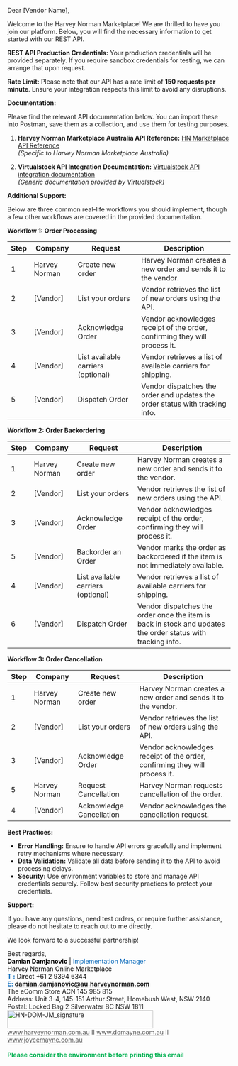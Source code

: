 Dear \[Vendor Name\],

Welcome to the Harvey Norman Marketplace! We are thrilled to have you join our platform. Below, you will find the necessary information to get started with our REST API.

**REST API Production Credentials:** Your production credentials will be provided separately. If you require sandbox credentials for testing, we can arrange that upon request.

**Rate Limit:** Please note that our API has a rate limit of **150 requests per minute**. Ensure your integration respects this limit to avoid any disruptions.

**Documentation:**

Please find the relevant API documentation below. You can import these into Postman, save them as a collection, and use them for testing purposes.

1.  **Harvey Norman Marketplace Australia API Reference:** [HN Marketplace API Reference](https://documenter.getpostman.com/view/31507165/2sB2j7dVDF "HN Marketplace API Reference")  
    *(Specific to Harvey Norman Marketplace Australia)*
    
2.  **Virtualstock API Integration Documentation:** [Virtualstock API integration documentation](https://documenter.getpostman.com/view/7011074/SWTABeT1?version=latest "Virtualstock API integration documentation")  
    *(Generic documentation provided by Virtualstock)*
    

**Additional Support:**

Below are three common real-life workflows you should implement, though a few other workflows are covered in the provided documentation.

**Workflow 1: Order Processing**

| Step | Company | Request | Description |
| --- | --- | --- | --- |
| 1   | Harvey Norman | Create new order | Harvey Norman creates a new order and sends it to the vendor. |
| 2   | \[Vendor\] | List your orders | Vendor retrieves the list of new orders using the API. |
| 3   | \[Vendor\] | Acknowledge Order | Vendor acknowledges receipt of the order, confirming they will process it. |
| 4   | \[Vendor\] | List available carriers (optional) | Vendor retrieves a list of available carriers for shipping. |
| 5   | \[Vendor\] | Dispatch Order | Vendor dispatches the order and updates the order status with tracking info. |

**Workflow 2: Order Backordering**

| Step | Company | Request | Description |
| --- | --- | --- | --- |
| 1   | Harvey Norman | Create new order | Harvey Norman creates a new order and sends it to the vendor. |
| 2   | \[Vendor\] | List your orders | Vendor retrieves the list of new orders using the API. |
| 3   | \[Vendor\] | Acknowledge Order | Vendor acknowledges receipt of the order, confirming they will process it. |
| 5   | \[Vendor\] | Backorder an Order | Vendor marks the order as backordered if the item is not immediately available. |
| 4   | \[Vendor\] | List available carriers (optional) | Vendor retrieves a list of available carriers for shipping. |
| 6   | \[Vendor\] | Dispatch Order | Vendor dispatches the order once the item is back in stock and updates the order status with tracking info. |

**Workflow 3: Order Cancellation**

| Step | Company | Request | Description |
| --- | --- | --- | --- |
| 1   | Harvey Norman | Create new order | Harvey Norman creates a new order and sends it to the vendor. |
| 2   | \[Vendor\] | List your orders | Vendor retrieves the list of new orders using the API. |
| 3   | \[Vendor\] | Acknowledge Order | Vendor acknowledges receipt of the order, confirming they will process it. |
| 5   | Harvey Norman | Request Cancellation | Harvey Norman requests cancellation of the order. |
| 4   | \[Vendor\] | Acknowledge Cancellation | Vendor acknowledges the cancellation request. |

**Best Practices:**

- **Error Handling:** Ensure to handle API errors gracefully and implement retry mechanisms where necessary.
- **Data Validation:** Validate all data before sending it to the API to avoid processing delays.
- **Security:** Use environment variables to store and manage API credentials securely. Follow best security practices to protect your credentials.

**Support:**

If you have any questions, need test orders, or require further assistance, please do not hesitate to reach out to me directly.

We look forward to a successful partnership!

Best regards,  
**<span style="color: black;">Damian Damjanovic</span>** <span style="color: black;">|</span> <span style="color: #0065b9;">Implementation Manager</span>  
<span style="color: black;">Harvey Norman Online Marketplace</span>  
**<span style="color: #0065b9;">T :</span>** <span style="color: black;">Direct +61 2 9394 6344</span><span style="color: black;">  
</span>**<span style="color: #0065b9;">E: [damian.damjanovic@au.harveynorman.com](mailto:damian.damjanovic@au.harveynorman.com)</span>**  
The eComm Store ACN 145 985 815  
Address: Unit 3-4, 145-151 Arthur Street, Homebush West, NSW 2140  
Postal: Locked Bag 2 Silverwater BC NSW 1811  
<img border="0" width="329" height="41" src=":/16079cb4243b4062972b2bdc1784c2f6" style="height: .427in; width: 3.427in;" alt="HN-DOM-JM_signature" v:shapes="Picture_x0020_1" class="jop-noMdConv">  
[<span style="color: #595959;">www.harveynorman.com.au</span>](http://www.harveynorman.com.au/) <span style="color: #595959;">II</span> [<span style="color: #595959;">www.domayne.com.au</span>](http://www.domayne.com.au/) <span style="color: #595959;">II</span> [<span style="color: #595959;">www.joycemayne.com.au</span>](http://www.joycemayne.com.au/)  
<br/>**<span style="color: #00b050;">Please consider the environment before printing this email</span>**